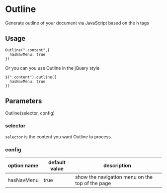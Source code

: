 # Outline
Generate outline of your document via JavaScript based on the h tags

## Usage

```
Outline(".content",{
  hasNavMenu: true
})
```

Or you can you use Outline in the jQuery style

```
$(".content").outline({
  hasNavMenu: true
})
```

## Parameters
Outline(selector, config)

### selector
`selector` is the content you want Outline to process.

### config
| option name | default value | description |
| ----------- | ------------- | ----------- |
| hasNavMenu | true | show the navigation menu on the top of the page |
